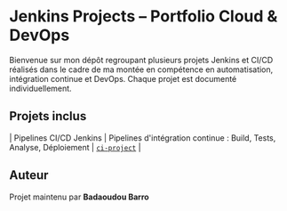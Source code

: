 # Jenkins Projects – Portfolio Cloud & DevOps

Bienvenue sur mon dépôt regroupant plusieurs projets Jenkins et CI/CD réalisés dans le cadre de ma montée en compétence en automatisation, intégration continue et DevOps. Chaque projet est documenté individuellement.

## Projets inclus

| Pipelines CI/CD Jenkins |  Pipelines d'intégration continue : Build, Tests, Analyse, Déploiement | [`ci-project`](./continuous-integration) |

## Auteur

Projet maintenu par **Badaoudou Barro**
